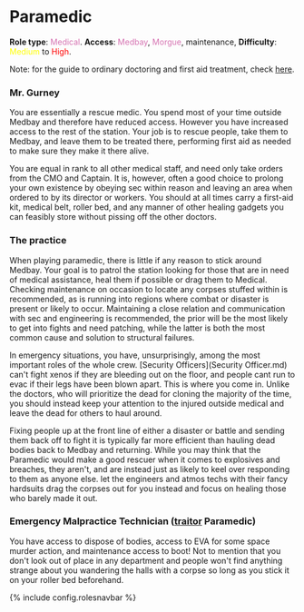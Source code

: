# Paramedic

**Role type**: <font color= "#d673b2">Medical</font>. **Access**: <font color="#d673b2">Medbay</font>, <font color="#d673b2">Morgue</font>, maintenance, **Difficulty**: <font color="Yellow">Medium</font> to <font color="Red">High</font>.

Note: for the guide to ordinary doctoring and first aid treatment, check [here](Medical-Doctor.md).

### Mr. Gurney

You are essentially a rescue medic. You spend most of your time outside Medbay and therefore have reduced access. However you have increased access to the rest of the station. Your job is to rescue people, take them to Medbay, and leave them to be treated there, performing first aid as needed to make sure they make it there alive.

You are equal in rank to all other medical staff, and need only take orders from the CMO and Captain. It is, however, often a good choice to prolong your own existence by obeying sec within reason and leaving an area when ordered to by its director or workers. You should at all times carry a first-aid kit, medical belt, roller bed, and any manner of other healing gadgets you can feasibly store without pissing off the other doctors.

### The practice

When playing paramedic, there is little if any reason to stick around Medbay. Your goal is to patrol the station looking for those that are in need of medical assistance, heal them if possible or drag them to Medical. Checking maintenance on occasion to locate any corpses stuffed within is recommended, as is running into regions where combat or disaster is present or likely to occur. Maintaining a close relation and communication with sec and engineering is recommended, the prior will be the most likely to get into fights and need patching, while the latter is both the most common cause and solution to structural failures.

In emergency situations, you have, unsurprisingly, among the most important roles of the whole crew. [Security Officers](Security Officer.md) can't fight xenos if they are bleeding out on the floor, and people cant run to evac if their legs have been blown apart. This is where you come in. Unlike the doctors, who will prioritize the dead for cloning the majority of the time, you should instead keep your attention to the injured outside medical and leave the dead for others to haul around. 

Fixing people up at the front line of either a disaster or battle and sending them back off to fight it is typically far more efficient than hauling dead bodies back to Medbay and returning. While you may think that the Paramedic would make a good rescuer when it comes to explosives and breaches, they aren't, and are instead just as likely to keel over responding to them as anyone else. let the engineers and atmos techs with their fancy hardsuits drag the corpses out for you instead and focus on healing those who barely made it out.

### Emergency Malpractice Technician ([traitor](traitor.md) Paramedic)

You have access to dispose of bodies, access to EVA for some space murder action, and maintenance access to boot! Not to mention that you don't look out of place in any department and people won't find anything strange about you wandering the halls with a corpse so long as you stick it on your roller bed beforehand.

 {% include config.rolesnavbar %}
